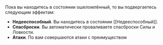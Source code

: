 Пока вы находитесь в состоянии ошеломлённый, то вы подвергаетесь следующим эффектам: 
* **Недееспособный**. Вы находитесь в состоянии [[Недееспособный]]. 
* **Спасброски**. Вы автоматически проваливаете спасброски Силы и Ловкости. 
* **Атаки**. По вам совершаются атаки с преимуществом